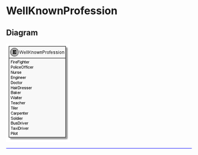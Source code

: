 ﻿# WellKnownProfession

## Diagram

![WellKnownProfession.png](./WellKnownProfession.png "WellKnownProfession")
<hr style="background: blue;" />
